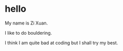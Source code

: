 # hello
My name is Zi Xuan.

I like to do bouldering.

I think I am quite bad at coding but I shall try my best.
